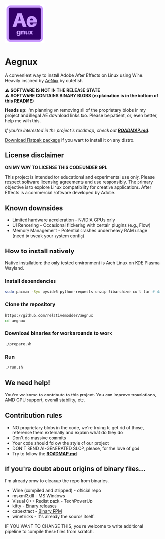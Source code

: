 <img src="icons/aegnux.png" width="128" />

# Aegnux 

A convenient way to install Adobe After Effects on Linux using Wine. Heavily inspired by [AeNux](https://github.com/cutefishaep/AeNux) by cutefish.

**⚠️ SOFTWARE IS NOT IN THE RELEASE STATE**\
**⚠️ SOFTWARE CONTAINS BINARY BLOBS (explaination is in the bottom of this README)**

**Heads up:** I'm planning on removing all of the proprietary blobs in my project and illegal AE download links too. Please be patient, or, even better, help me with this.

*If you're interested in the project's roadmap, check out [**ROADMAP.md**](https://github.com/relativemodder/aegnux/blob/main/ROADMAP.md)*.



[Download Flatpak package](https://github.com/relativemodder/com.relative.Aegnux/releases/latest) if you want to install it on any distro.


## License disclaimer

**ON MY WAY TO LICENSE THIS CODE UNDER GPL**

This project is intended for educational and experimental use only. Please respect software licensing agreements and use responsibly. The primary objective is to explore Linux compatibility for creative applications. After Effects is a commercial software developed by Adobe.


## Known downsides

- Limited hardware acceleration - NVIDIA GPUs only
- UI Rendering - Occasional flickering with certain plugins (e.g., Flow)
- Memory Management - Potential crashes under heavy RAM usage (need to tweak your system config)

## How to install natively

Native installation: the only tested environment is Arch Linux on KDE Plasma Wayland.

### Install dependencies
```bash
sudo pacman -Syu pyside6 python-requests unzip libarchive curl tar # Arch Linux
```

### Clone the repository
```bash
https://github.com/relativemodder/aegnux
cd aegnux
```

### Download binaries for workarounds to work
```bash
./prepare.sh
```

### Run
```bash
./run.sh
```

## We need help!
You're welcome to contribute to this project. 
You can improve translations, AMD GPU support, overall stability, etc.

## Contribution rules
- NO proprietary blobs in the code, we're trying to get rid of those, reference them externally and explain what do they do
- Don't do massive commits
- Your code should follow the style of our project
- DON'T SEND AI-GENERATED SLOP, please, for the love of god
- Try to follow the [**ROADMAP.md**](https://github.com/relativemodder/aegnux/blob/main/ROADMAP.md)

## If you're doubt about origins of binary files...

I'm already omw to cleanup the repo from binaries.

- Wine (compiled and stripped) - official repo
- msxml3.dll - MS Windows
- Visual C++ Redist pack - [TechPowerUp](https://www.techpowerup.com/download/visual-c-redistributable-runtime-package-all-in-one/)
- kitty - [Binary releases](https://github.com/kovidgoyal/kitty/releases)
- cabextract - [Binary RPM](https://src.fedoraproject.org/rpms/cabextract)
- winetricks - it's already the source itself.

IF YOU WANT TO CHANGE THIS, you're welcome to write additional pipeline to compile these files from scratch.